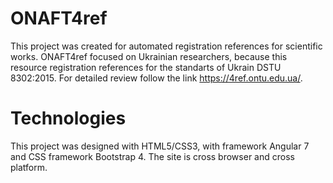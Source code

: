 # ONAFT4ref

This project was created for automated registration references for scientific works. ONAFT4ref focused on Ukrainian researchers, because this resource registration references for the standarts of Ukrain DSTU 8302:2015. 
For detailed review follow the link https://4ref.ontu.edu.ua/.

# Technologies

This project was designed with HTML5/CSS3, with framework Angular 7 and CSS framework Bootstrap 4. The site is cross browser and cross platform.
